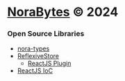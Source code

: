 # [NoraBytes](www.norabytes.com 'NoraBytes') © 2024

### Open Source Libraries

- [nora-types](/libs/nora-types/ 'nora-types')
- [ReflexiveStore](/libs/reflexive-store/ 'ReflexiveStore')
  - [ReactJS Plugin](/libs/react-js/reflexive-store/ 'ReactJS Plugin')
- [ReactJS IoC](/libs/react-js/ioc/ 'ReactJS IoC')
